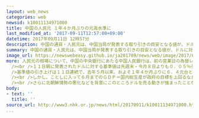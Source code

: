 ```yaml
---
layout: web_news
categories: web
newsid: k10011134971000
title: 中国の人民元 １年４か月ぶりの元高水準に
last_modified_at: '2017-09-11T12:57:00+09:00'
datetime: 2017年09月11日 12時57分
description: 中国の通貨・人民元は、中国当局が発表する取り引きの目安となる値が、ドルに対して１１日連続で引き上げられ、１年４か月ぶりに１ドル＝６．４人民元台の元高水準となりました。
summary: 中国の通貨・人民元は、中国当局が発表する取り引きの目安となる値が、ドルに対して１１日連続で引き上げられ、１年４か月ぶりに１ドル＝６．４人民元台の元高水準となりました。
image_url: https://newswebeasy.github.io/ja201709/news/web/image/2017/09/11/k10011134971000.jpg
more: 人民元の相場について、中国の中央銀行にあたる中国人民銀行は、前の営業日の為替レートなどを参考に、１日の取り引きの目安となる基準値を発表しています。<br
  /><br />１１日朝に発表されたドルに対する基準値は先週末・今月８日よりも０．０５％引き上げられて、１ドル＝６．４９９７人民元となりました。<br /><br
  />基準値の引き上げは１１日連続で、去年５月以来、およそ１年４か月ぶりに６．４元台となる元高水準となりました。人民元はおととし８月の大幅な切り下げ以降、値下がり傾向が続いていました。<br
  /><br />しかし、ことしに入って６月までのＧＤＰ＝国内総生産が政府の目標を上回るなど、経済運営が堅調に進んできたことや、当局が５月に人民元の基準値を設定するルールを見直したことをきっかけに、元高に転じていました。<br
  /><br />さらに北朝鮮情勢の悪化などを背景にこのところドルを売る動きが強まったことなどが元高を加速させています。市場関係者は「中国経済は比較的安定した状況が続いており、現在の相場は元高というよりもドル安という側面が強い」と話しています。
body:
- text: ''
  title: ''
source_url: http://www3.nhk.or.jp/news/html/20170911/k10011134971000.html
...
```

